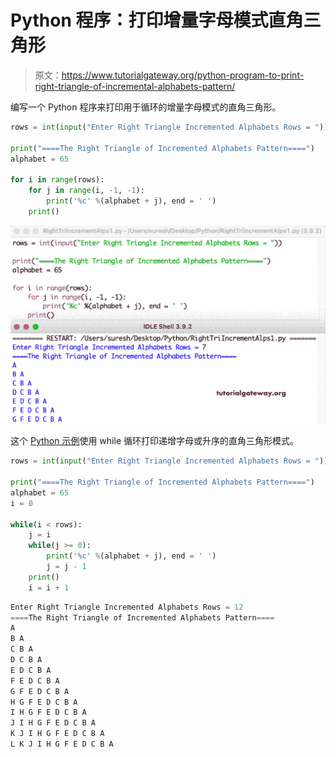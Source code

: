 # Python 程序：打印增量字母模式直角三角形

> 原文：<https://www.tutorialgateway.org/python-program-to-print-right-triangle-of-incremental-alphabets-pattern/>

编写一个 Python 程序来打印用于循环的增量字母模式的直角三角形。

```py
rows = int(input("Enter Right Triangle Incremented Alphabets Rows = "))

print("====The Right Triangle of Incremented Alphabets Pattern====")
alphabet = 65

for i in range(rows):
    for j in range(i, -1, -1):
        print('%c' %(alphabet + j), end = ' ')
    print()
```

![Python Program to Print Right Triangle of Incremental Alphabets Pattern](img/dfd590fb67d50585e2d8ba9c01827899.png)

这个 [Python 示例](https://www.tutorialgateway.org/python-programming-examples/)使用 while 循环打印递增字母或升序的直角三角形模式。

```py
rows = int(input("Enter Right Triangle Incremented Alphabets Rows = "))

print("====The Right Triangle of Incremented Alphabets Pattern====")
alphabet = 65
i = 0

while(i < rows):
    j = i
    while(j >= 0):
        print('%c' %(alphabet + j), end = ' ')
        j = j - 1
    print()
    i = i + 1
```

```py
Enter Right Triangle Incremented Alphabets Rows = 12
====The Right Triangle of Incremented Alphabets Pattern====
A 
B A 
C B A 
D C B A 
E D C B A 
F E D C B A 
G F E D C B A 
H G F E D C B A 
I H G F E D C B A 
J I H G F E D C B A 
K J I H G F E D C B A 
L K J I H G F E D C B A 
```